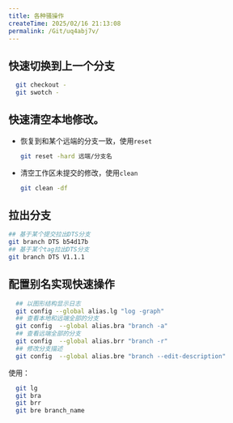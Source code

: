 ```yaml
---
title: 各种骚操作
createTime: 2025/02/16 21:13:08
permalink: /Git/uq4abj7v/
---
```


## 快速切换到上一个分支

```bash
  git checkout -
  git swotch -
```

## 快速清空本地修改。

- 恢复到和某个远端的分支一致，使用`reset`

  ```bash
  git reset -hard 远端/分支名
  ```

- 清空工作区未提交的修改，使用`clean`

  ```bash
  git clean -df
  ```

## 拉出分支

  ```bash
  ## 基于某个提交拉出DTS分支
  git branch DTS b54d17b
  ## 基于某个tag拉出DTS分支
  git branch DTS V1.1.1
  ```

## 配置别名实现快速操作

```bash
  ## 以图形结构显示日志
  git config --global alias.lg "log -graph"
  ## 查看本地和远端全部的分支
  git config  --global alias.bra "branch -a"
  ## 查看远端全部的分支
  git config  --global alias.brr "branch -r"
  ## 修改分支描述
  git config  --global alias.bre "branch --edit-description"
```

使用：

```bash
  git lg
  git bra
  git brr
  git bre branch_name
```
